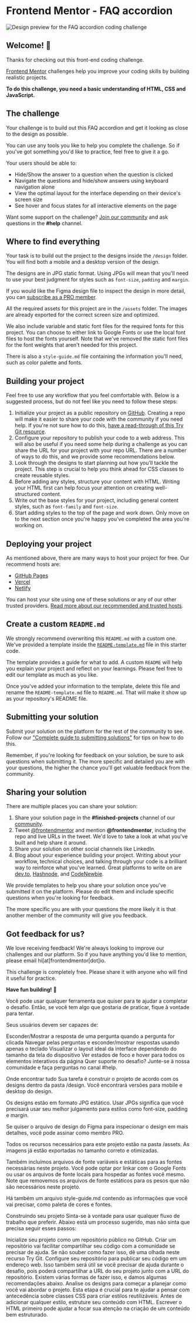 # Frontend Mentor - FAQ accordion

![Design preview for the FAQ accordion coding challenge](preview.jpg)

## Welcome! 👋

Thanks for checking out this front-end coding challenge.

[Frontend Mentor](https://www.frontendmentor.io) challenges help you improve your coding skills by building realistic projects.

**To do this challenge, you need a basic understanding of HTML, CSS and JavaScript.**

## The challenge

Your challenge is to build out this FAQ accordion and get it looking as close to the design as possible.

You can use any tools you like to help you complete the challenge. So if you've got something you'd like to practice, feel free to give it a go.

Your users should be able to:

- Hide/Show the answer to a question when the question is clicked
- Navigate the questions and hide/show answers using keyboard navigation alone
- View the optimal layout for the interface depending on their device's screen size
- See hover and focus states for all interactive elements on the page

Want some support on the challenge? [Join our community](https://www.frontendmentor.io/community) and ask questions in the **#help** channel.

## Where to find everything

Your task is to build out the project to the designs inside the `/design` folder. You will find both a mobile and a desktop version of the design.

The designs are in JPG static format. Using JPGs will mean that you'll need to use your best judgment for styles such as `font-size`, `padding` and `margin`.

If you would like the Figma design file to inspect the design in more detail, you can [subscribe as a PRO member](https://www.frontendmentor.io/pro).

All the required assets for this project are in the `/assets` folder. The images are already exported for the correct screen size and optimized.

We also include variable and static font files for the required fonts for this project. You can choose to either link to Google Fonts or use the local font files to host the fonts yourself. Note that we've removed the static font files for the font weights that aren't needed for this project.

There is also a `style-guide.md` file containing the information you'll need, such as color palette and fonts.

## Building your project

Feel free to use any workflow that you feel comfortable with. Below is a suggested process, but do not feel like you need to follow these steps:

1. Initialize your project as a public repository on [GitHub](https://github.com/). Creating a repo will make it easier to share your code with the community if you need help. If you're not sure how to do this, [have a read-through of this Try Git resource](https://try.github.io/).
2. Configure your repository to publish your code to a web address. This will also be useful if you need some help during a challenge as you can share the URL for your project with your repo URL. There are a number of ways to do this, and we provide some recommendations below.
3. Look through the designs to start planning out how you'll tackle the project. This step is crucial to help you think ahead for CSS classes to create reusable styles.
4. Before adding any styles, structure your content with HTML. Writing your HTML first can help focus your attention on creating well-structured content.
5. Write out the base styles for your project, including general content styles, such as `font-family` and `font-size`.
6. Start adding styles to the top of the page and work down. Only move on to the next section once you're happy you've completed the area you're working on.

## Deploying your project

As mentioned above, there are many ways to host your project for free. Our recommend hosts are:

- [GitHub Pages](https://pages.github.com/)
- [Vercel](https://vercel.com/)
- [Netlify](https://www.netlify.com/)

You can host your site using one of these solutions or any of our other trusted providers. [Read more about our recommended and trusted hosts](https://medium.com/frontend-mentor/frontend-mentor-trusted-hosting-providers-bf000dfebe).

## Create a custom `README.md`

We strongly recommend overwriting this `README.md` with a custom one. We've provided a template inside the [`README-template.md`](./README-template.md) file in this starter code.

The template provides a guide for what to add. A custom `README` will help you explain your project and reflect on your learnings. Please feel free to edit our template as much as you like.

Once you've added your information to the template, delete this file and rename the `README-template.md` file to `README.md`. That will make it show up as your repository's README file.

## Submitting your solution

Submit your solution on the platform for the rest of the community to see. Follow our ["Complete guide to submitting solutions"](https://medium.com/frontend-mentor/a-complete-guide-to-submitting-solutions-on-frontend-mentor-ac6384162248) for tips on how to do this.

Remember, if you're looking for feedback on your solution, be sure to ask questions when submitting it. The more specific and detailed you are with your questions, the higher the chance you'll get valuable feedback from the community.

## Sharing your solution

There are multiple places you can share your solution:

1. Share your solution page in the **#finished-projects** channel of our [community](https://www.frontendmentor.io/community).
2. Tweet [@frontendmentor](https://twitter.com/frontendmentor) and mention **@frontendmentor**, including the repo and live URLs in the tweet. We'd love to take a look at what you've built and help share it around.
3. Share your solution on other social channels like LinkedIn.
4. Blog about your experience building your project. Writing about your workflow, technical choices, and talking through your code is a brilliant way to reinforce what you've learned. Great platforms to write on are [dev.to](https://dev.to/), [Hashnode](https://hashnode.com/), and [CodeNewbie](https://community.codenewbie.org/).

We provide templates to help you share your solution once you've submitted it on the platform. Please do edit them and include specific questions when you're looking for feedback.

The more specific you are with your questions the more likely it is that another member of the community will give you feedback.

## Got feedback for us?

We love receiving feedback! We're always looking to improve our challenges and our platform. So if you have anything you'd like to mention, please email hi[at]frontendmentor[dot]io.

This challenge is completely free. Please share it with anyone who will find it useful for practice.

**Have fun building!** 🚀


Você pode usar qualquer ferramenta que quiser para te ajudar a completar o desafio. Então, se você tem algo que gostaria de praticar, fique à vontade para tentar.

Seus usuários devem ser capazes de:

Esconder/Mostrar a resposta de uma pergunta quando a pergunta for clicada
Navegar pelas perguntas e esconder/mostrar respostas usando apenas o teclado
Visualizar o layout ideal da interface dependendo do tamanho da tela do dispositivo
Ver estados de foco e hover para todos os elementos interativos da página
Quer suporte no desafio? Junte-se à nossa comunidade e faça perguntas no canal #help.

Onde encontrar tudo
Sua tarefa é construir o projeto de acordo com os designs dentro da pasta /design. Você encontrará versões para mobile e desktop do design.

Os designs estão em formato JPG estático. Usar JPGs significa que você precisará usar seu melhor julgamento para estilos como font-size, padding e margin.

Se quiser o arquivo de design do Figma para inspecionar o design em mais detalhes, você pode assinar como membro PRO.

Todos os recursos necessários para este projeto estão na pasta /assets. As imagens já estão exportadas no tamanho correto e otimizadas.

Também incluímos arquivos de fonte variáveis e estáticas para as fontes necessárias neste projeto. Você pode optar por linkar com o Google Fonts ou usar os arquivos de fonte locais para hospedar as fontes você mesmo. Note que removemos os arquivos de fonte estáticos para os pesos que não são necessários neste projeto.

Há também um arquivo style-guide.md contendo as informações que você vai precisar, como paleta de cores e fontes.

Construindo seu projeto
Sinta-se à vontade para usar qualquer fluxo de trabalho que preferir. Abaixo está um processo sugerido, mas não sinta que precisa seguir esses passos:

Inicialize seu projeto como um repositório público no GitHub. Criar um repositório vai facilitar compartilhar seu código com a comunidade se precisar de ajuda. Se não souber como fazer isso, dê uma olhada neste recurso Try Git.
Configure seu repositório para publicar seu código em um endereço web. Isso também será útil se você precisar de ajuda durante o desafio, pois poderá compartilhar a URL do seu projeto junto com a URL do repositório. Existem várias formas de fazer isso, e damos algumas recomendações abaixo.
Analise os designs para começar a planejar como você vai abordar o projeto. Esta etapa é crucial para te ajudar a pensar com antecedência sobre classes CSS para criar estilos reutilizáveis.
Antes de adicionar qualquer estilo, estruture seu conteúdo com HTML. Escrever o HTML primeiro pode ajudar a focar sua atenção na criação de um conteúdo bem estruturado.